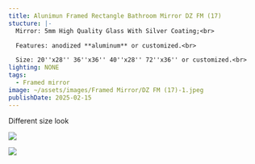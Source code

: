 ```yaml
---
title: Alunimun Framed Rectangle Bathroom Mirror DZ FM (17)
stucture: |-
  Mirror: 5mm High Quality Glass With Silver Coating;<br>

  Features: anodized **aluminum** or customized.<br>

  Size: 20''x28'' 36''x36'' 40''x28'' 72''x36'' or customized.<br>
lighting: NONE
tags:
  - Framed mirror
image: ~/assets/images/Framed Mirror/DZ FM (17)-1.jpeg
publishDate: 2025-02-15
---
```

Different size look

![](~/assets/images/Framed%20Mirror/DZ%20FM%20(17)-2.jpeg)

![](~/assets/images/Framed%20Mirror/DZ%20FM%20(17)-3.jpeg)